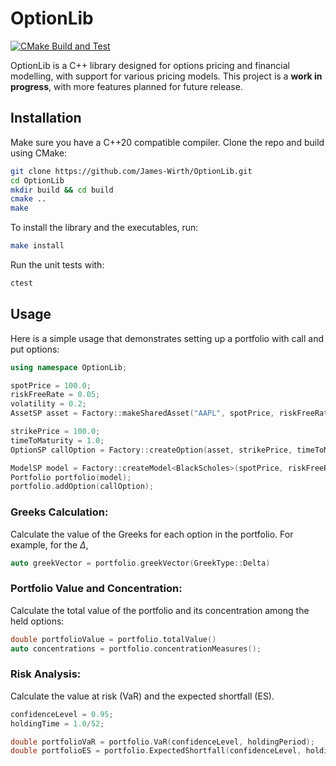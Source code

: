 # OptionLib

[![CMake Build and Test](https://github.com/James-Wirth/OptionLib/actions/workflows/ci.yml/badge.svg)](https://github.com/James-Wirth/OptionLib/actions/workflows/ci.yml)

OptionLib is a C++ library designed for options pricing and financial modelling, with support for various pricing models. This project is a **work in progress**, with more features planned for future release.
 
## Installation

Make sure you have a C++20 compatible compiler. Clone the repo and build using CMake:

```bash
git clone https://github.com/James-Wirth/OptionLib.git
cd OptionLib
mkdir build && cd build
cmake ..
make
```

To install the library and the executables, run:

```bash
make install
```

Run the unit tests with:

```bash
ctest
```

## Usage

Here is a simple usage that demonstrates setting up a portfolio with call and put options:

```cpp
using namespace OptionLib;

spotPrice = 100.0;
riskFreeRate = 0.05;
volatility = 0.2;
AssetSP asset = Factory::makeSharedAsset("AAPL", spotPrice, riskFreeRate, volatility);

strikePrice = 100.0;
timeToMaturity = 1.0;
OptionSP callOption = Factory::createOption(asset, strikePrice, timeToMaturity, OptionType::Call);

ModelSP model = Factory::createModel<BlackScholes>(spotPrice, riskFreeRate, timeToMaturity);
Portfolio portfolio(model);
portfolio.addOption(callOption);
```

### Greeks Calculation:

Calculate the value of the Greeks for each option in the portfolio. For example, for the $\Delta$,

```cpp
auto greekVector = portfolio.greekVector(GreekType::Delta)
```

### Portfolio Value and Concentration:

Calculate the total value of the portfolio and its concentration among the held options:

```cpp
double portfolioValue = portfolio.totalValue()
auto concentrations = portfolio.concentrationMeasures();
```

### Risk Analysis:

Calculate the value at risk (VaR) and the expected shortfall (ES).

```cpp
confidenceLevel = 0.95;
holdingTime = 1.0/52;

double portfolioVaR = portfolio.VaR(confidenceLevel, holdingPeriod);
double portfolioES = portfolio.ExpectedShortfall(confidenceLevel, holdingPeriod);;
```



